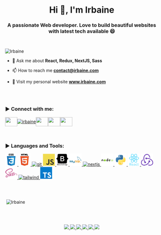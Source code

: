 <!--

- 🔭 I’m currently working on [Nameofwork](google.com) or <a href="https://link.com" target="blank">Name</a> 

- 📝 I regularly write articles on <a href="https://link.com" target="blank">Name</a>

### Hi there 👋

**Irbaine/Irbaine** is a ✨ _special_ ✨ repository because its `README.md` (this file) appears on your GitHub profile.

Here are some ideas to get you started:

- 🔭 I’m currently working on ...
- 🌱 I’m currently learning ...
- 👯 I’m looking to collaborate on ...
- 🤔 I’m looking for help with ...
- 💬 Ask me about ...
- 📫 How to reach me: ...
- 😄 Pronouns: ...
- ⚡ Fun fact: ...
-->

<h1 align="center">Hi 👋, I'm Irbaine</h1>
<h3 align="center">A passionate Web developer. Love to build beautiful websites with latest tech available 😄
</h3>

</br>
<p align="left"> <img src="https://komarev.com/ghpvc/?username=Irbaine&label=Profile%20views&color=0e75b6&style=flat" alt="Irbaine" /> </p>


- 💬 Ask me about **React, Redux, NextJS, Sass**

- 📫 How to reach me **contact@irbaine.com**

- 📝 Visit my personal website **www.irbaine.com**
 
</br>


<!--
Latest Articles👇:
📝<a href="" target="blank" rel="dofollow"></a>🔥 -->


</br>

<h3 align="left">▶ Connect with me:</h3>
<p align="left">
  
  <!--<a href="" target="blank" rel="nofollow"><img align="center" src="https://github.com/rahuldkjain/github-profile-readme-generator/blob/master/src/images/icons/Social/youtube.svg" alt="" height="30" width="40" /></a>

    <a href="https://instagram.com/" target="blank" rel="nofollow"><img align="center" src="https://github.com/rahuldkjain/github-profile-readme-generator/blob/master/src/images/icons/Social/instagram.svg" alt="" height="30" width="40" /></a>

  -->

<a href="https://dev.to/" target="blank"><img align="center" src="https://d2fltix0v2e0sb.cloudfront.net/dev-rainbow.svg" alt="" height="30" width="40" /></a><a href="https://www.linkedin.com/in/irbaine/" target="blank" rel="nofollow"><img align="center" src="https://github.com/rahuldkjain/github-profile-readme-generator/blob/master/src/images/icons/Social/linked-in-alt.svg" alt="irbaine" height="30" width="40" /></a><a href="https://codepen.io/" target="blank" rel="nofollow"><img align="center" src="https://github.com/rahuldkjain/github-profile-readme-generator/blob/master/src/images/icons/Social/codepen.svg" alt="" height="30" width="40" /></a><a href="https://twitter.com/" target="blank" rel="nofollow"><img align="center" src="https://github.com/rahuldkjain/github-profile-readme-generator/blob/master/src/images/icons/Social/twitter.svg" alt="" height="30" width="40" /></a><a href="https://fb.com/" target="blank" rel="nofollow"><img align="center" src="https://github.com/rahuldkjain/github-profile-readme-generator/blob/master/src/images/icons/Social/facebook.svg" alt="" height="30" width="40" /></a>

</p>
</br>

<h3 align="left">▶ Languages and Tools:</h3>

<p align="left"> 
<!--  
<a href="https://aws.amazon.com/amplify/" target="_blank" rel="nofollow"> <img src="https://docs.amplify.aws/assets/logo-dark.svg" alt="amplify" width="40" height="40"/> </a> 
<a href="https://babeljs.io/" target="_blank" rel="nofollow"> <img src="https://cdn.worldvectorlogo.com/logos/babel-10.svg" alt="babel" width="40" height="40"/> </a> 
 <a href="https://bulma.io/" target="_blank" rel="nofollow"> <img src="https://raw.githubusercontent.com/gilbarbara/logos/804dc257b59e144eaca5bc6ffd16949752c6f789/logos/bulma.svg" alt="bulma" width="40" height="40"/> </a> 
 <a href="https://www.chartjs.org" target="_blank" rel="nofollow"> <img src="https://www.chartjs.org/media/logo-title.svg" alt="chartjs" width="40" height="40"/> </a> 
-->
<!--   <a href="https://d3js.org/" target="_blank"> <img src="https://raw.githubusercontent.com/devicons/devicon/master/icons/d3js/d3js-original.svg" alt="d3js" width="40" height="40"/> </a>  <a href="https://www.electronjs.org" target="_blank"> <img src="https://raw.githubusercontent.com/devicons/devicon/master/icons/electron/electron-original.svg" alt="electron" width="40" height="40"/> </a><a href="https://expressjs.com" target="_blank" rel="nofollow"> <img src="https://raw.githubusercontent.com/devicons/devicon/master/icons/express/express-original-wordmark.svg" alt="express" width="40" height="40"/> </a>
<a href="https://www.figma.com/" target="_blank"> <img src="https://www.vectorlogo.zone/logos/figma/figma-icon.svg" alt="figma" width="40" height="40"/> </a> <a href="https://firebase.google.com/" target="_blank" rel="nofollow"> <img src="https://www.vectorlogo.zone/logos/firebase/firebase-icon.svg" alt="firebase" width="40" height="40"/> </a> 
 <a href="https://webpack.js.org" target="_blank" rel="nofollow"> <img src="https://raw.githubusercontent.com/devicons/devicon/d00d0969292a6569d45b06d3f350f463a0107b0d/icons/webpack/webpack-original-wordmark.svg" alt="webpack" width="40" height="40"/> </a> 
<a href="https://graphql.org" target="_blank"> <img src="https://www.vectorlogo.zone/logos/graphql/graphql-icon.svg" alt="graphql" width="40" height="40"/> </a>  
 <a href="https://www.linux.org/" target="_blank" rel="nofollow"> <img src="https://raw.githubusercontent.com/devicons/devicon/master/icons/linux/linux-original.svg" alt="linux" width="40" height="40"/> </a> 
  <a rel="nofollow" href="https://www.mongodb.com/" target="_blank"> <img src="https://raw.githubusercontent.com/devicons/devicon/master/icons/mongodb/mongodb-original-wordmark.svg" alt="mongodb" width="40" height="40"/> </a> 
   <a href="https://www.php.net" target="_blank" rel="nofollow"> <img src="https://raw.githubusercontent.com/devicons/devicon/master/icons/php/php-original.svg" alt="php" width="40" height="40"/> </a> 
 <a href="https://postman.com" target="_blank" rel="nofollow"> <img src="https://www.vectorlogo.zone/logos/getpostman/getpostman-icon.svg" alt="postman" width="40" height="40"/> </a> 
 <a href="https://materializecss.com/" rel="nofollow" target="_blank"> <img src="https://raw.githubusercontent.com/prplx/svg-logos/5585531d45d294869c4eaab4d7cf2e9c167710a9/svg/materialize.svg" alt="materialize" width="40" height="40"/> </a> 
 -->
  
<a href="https://www.w3schools.com/css/" target="_blank" rel="nofollow"> <img src="https://raw.githubusercontent.com/devicons/devicon/master/icons/css3/css3-original-wordmark.svg" alt="css3" width="40" height="40"/> </a><a href="https://www.w3.org/html/" target="_blank" rel="nofollow"> <img src="https://raw.githubusercontent.com/devicons/devicon/master/icons/html5/html5-original-wordmark.svg" alt="html5" width="40" height="40"/> </a><a href="https://git-scm.com/" rel="nofollow" target="_blank"> <img src="https://www.vectorlogo.zone/logos/git-scm/git-scm-icon.svg" alt="git" width="40" height="40"/> </a><a href="https://developer.mozilla.org/en-US/docs/Web/JavaScript" rel="nofollow" target="_blank"> <img src="https://raw.githubusercontent.com/devicons/devicon/master/icons/javascript/javascript-original.svg" alt="javascript" width="40" height="40"/> </a><a href="https://getbootstrap.com" target="_blank" rel="nofollow"> <img src="https://raw.githubusercontent.com/devicons/devicon/master/icons/bootstrap/bootstrap-plain-wordmark.svg" alt="bootstrap" width="40" height="40"/> </a><a href="https://www.mysql.com/" target="_blank" rel="nofollow"> <img src="https://raw.githubusercontent.com/devicons/devicon/master/icons/mysql/mysql-original-wordmark.svg" alt="mysql" width="40" height="40"/> </a><a href="https://nextjs.org/" target="_blank" rel="nofollow"> <img src="https://cdn.worldvectorlogo.com/logos/nextjs-2.svg" alt="nextjs" width="40" height="40"/> </a><a href="https://nodejs.org" target="_blank" rel="nofollow"> <img src="https://raw.githubusercontent.com/devicons/devicon/master/icons/nodejs/nodejs-original-wordmark.svg" alt="nodejs" width="40" height="40"/> </a><a href="https://www.python.org" target="_blank" rel="nofollow"> <img src="https://raw.githubusercontent.com/devicons/devicon/master/icons/python/python-original.svg" alt="python" width="40" height="40"/> </a><a href="https://reactjs.org/" target="_blank" rel="nofollow"> <img src="https://raw.githubusercontent.com/devicons/devicon/master/icons/react/react-original-wordmark.svg" alt="react" width="40" height="40"/> </a><a href="https://redux.js.org" target="_blank" rel="nofollow"> <img src="https://raw.githubusercontent.com/devicons/devicon/master/icons/redux/redux-original.svg" alt="redux" width="40" height="40"/> </a><a href="https://sass-lang.com" target="_blank" rel="nofollow"> <img src="https://raw.githubusercontent.com/devicons/devicon/master/icons/sass/sass-original.svg" alt="sass" width="40" height="40"/> </a><a href="https://tailwindcss.com/" target="_blank" rel="nofollow"> <img src="https://www.vectorlogo.zone/logos/tailwindcss/tailwindcss-icon.svg" alt="tailwind" width="40" height="40"/> </a><a href="https://www.typescriptlang.org/" target="_blank" rel="nofollow"> <img src="https://raw.githubusercontent.com/devicons/devicon/master/icons/typescript/typescript-original.svg" alt="typescript" width="40" height="40"/> </a> 
 </p>

</br>
</br>

<p>&nbsp;<img align="center" src="https://github-readme-stats.vercel.app/api?username=Irbaine&show_icons=true&locale=en" alt="Irbaine" />
 </p>
 
 <p align="center"> <br><br><br>
	<a href="https://" target="_blank" rel="nofollow">
  <img src="https://img.shields.io/badge/WhatsApp-25D366?style=for-the-badge&logo=whatsapp&logoColor=white">
  	</a><a href="https://" target="_blank" rel="nofollow">
	<img src="https://img.shields.io/badge/Slack-4A154B?style=for-the-badge&logo=slack&logoColor=white">
    	</a><a href="https://" target="_blank" rel="nofollow">
	<img src="https://img.shields.io/badge/Discord-7289DA?style=for-the-badge&logo=discord&logoColor=white">
      	</a><a href="https://facebook.com/amineIr" target="_blank" rel="nofollow">
	<img src="https://img.shields.io/badge/Facebook-1877F2?style=for-the-badge&logo=facebook&logoColor=white">
        	</a><a href="https://instagram.com/amine_ir" target="_blank" rel="nofollow">
	<img src="https://img.shields.io/badge/Instagram-E4405F?style=for-the-badge&logo=instagram&logoColor=white">
          	</a><a href="https://" target="_blank" rel="nofollow">
	<img src="https://img.shields.io/badge/Pinterest-%23E60023.svg?&style=for-the-badge&logo=Pinterest&logoColor=white">
          </a>
 
 <!-- https://dev.to/envoy_/150-badges-for-github-pnk -->
</p>



<!-- <p><img align="center" src="https://github-readme-streak-stats.herokuapp.com/?user=Irbaine&" alt="Irbaine" /></p> -->
<!-- </br> -->

<!--
<h3 align="left">▶ Support:</h3>
<p><a href="https://www.buymeacoffee.com/Irbaine"> <img  src="https://www.buymeacoffee.com/assets/img/guidelines/download-assets-sm-1.svg" height="50" width="210" alt="Irbaine" ></img></a></p><br><br>
-->
